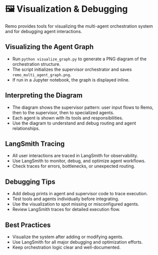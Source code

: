 # 🖼️ Visualization & Debugging

Remo provides tools for visualizing the multi-agent orchestration system and for debugging agent interactions.

## Visualizing the Agent Graph

- Run `python visualize_graph.py` to generate a PNG diagram of the orchestration structure.
- The script initializes the supervisor orchestrator and saves `remo_multi_agent_graph.png`.
- If run in a Jupyter notebook, the graph is displayed inline.

## Interpreting the Diagram

- The diagram shows the supervisor pattern: user input flows to Remo, then to the supervisor, then to specialized agents.
- Each agent is shown with its tools and responsibilities.
- Use the diagram to understand and debug routing and agent relationships.

## LangSmith Tracing

- All user interactions are traced in LangSmith for observability.
- Use LangSmith to monitor, debug, and optimize agent workflows.
- Check traces for errors, bottlenecks, or unexpected routing.

## Debugging Tips

- Add debug prints in agent and supervisor code to trace execution.
- Test tools and agents individually before integrating.
- Use the visualization to spot missing or misconfigured agents.
- Review LangSmith traces for detailed execution flow.

## Best Practices

- Visualize the system after adding or modifying agents.
- Use LangSmith for all major debugging and optimization efforts.
- Keep orchestration logic clear and well-documented.

